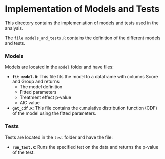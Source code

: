 # Implementation of Models and Tests

This directory contains the implementation of  models and tests used in the analysis. 

The `file models_and_tests.R` contains the definition of the different models and tests.

### Models
Models are located in the `model` folder and have  files:
- **`fit_model.R`**: This file fits the model to a dataframe with columns Score and Group and returns:
    - The model definition
    - Fitted parameters
    - Treatment effect p-value
    - AIC value
- **`get_cdf.R`**: This file contains the cumulative distribution function (CDF) of the model using the fitted parameters.

### Tests
Tests are located in the `test` folder and have the file:
- **`run_test.R`**: Runs the specified test on the data and returns the p-value of the test.
